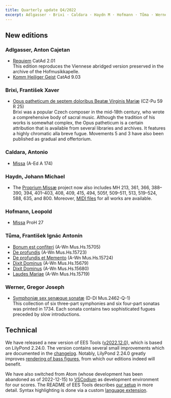 ```yaml
---
title: Quarterly update Q4/2022
excerpt: Adlgasser · Brixi · Caldara · Haydn M · Hofmann · Tůma · Werner · EES Tools v2022.12.0
---
```


## New editions

### Adlgasser, Anton Cajetan

- [Requiem](/scores/anton-cajetan-adlgasser/#work-awv-2-01) CatAd 2.01<br/>
  This edition reproduces the Viennese abridged version preserved in the archive of the Hofmusikkapelle.
- [Komm Heiliger Geist](/scores/anton-cajetan-adlgasser/#work-awv-9-03) CatAd 9.03<br/>


### Brixi, František Xaver

- [Opus patheticum de septem doloribus Beatæ Virginis Mariæ](/scores/frantisek-xaver-brixi/#work-cz-pu-59-r-25) (CZ-Pu 59 R 25)<br/>
  Brixi was a popular Czech composer in the mid-18th century, who wrote a comprehensive body of sacral music. Although the tradition of his works is somewhat complex, the Opus patheticum is a certain attribution that is available from several libraries and archives. It features a highly chromatic alla breve fugue. Movements 5 and 3 have also been published as gradual and offertorium.


### Caldara, Antonio

- [Missa](/scores/antonio-caldara/#work-a-ed-a-174) (A-Ed A 174)


### Haydn, Johann Michael

- The [Proprium Missæ](/projects/haydn-m-proprium-missae/) project now also includes MH 213, 361, 366, 388–390, 394, 401–403, 408, 409, 415, 494, 505f, 509–511, 513, 519–524, 588, 635, and 800. Moreover, [MIDI files](/assets/pdf/haydn-m-proprium-missae/midi_collection.zip) for all works are available.


### Hofmann, Leopold

- [Missa](/scores/leopold-hofmann/#work-proh-27) ProH 27


### Tůma, František Ignác Antonín

- [Bonum est confiteri](/scores/frantisek-ignac-antonin-tuma/#work-a-wn-mus-hs-15705) (A-Wn Mus.Hs.15705)
- [De profundis](/scores/frantisek-ignac-antonin-tuma/#work-a-wn-mus-hs-15723) (A-Wn Mus.Hs.15723)
- [De profundis et Memento](/scores/frantisek-ignac-antonin-tuma/#work-a-wn-mus-hs-15724) (A-Wn Mus.Hs.15724)
- [Dixit Dominus](/scores/frantisek-ignac-antonin-tuma/#work-a-wn-mus-hs-15679) (A-Wn Mus.Hs.15679)
- [Dixit Dominus](/scores/frantisek-ignac-antonin-tuma/#work-a-wn-mus-hs-15680) (A-Wn Mus.Hs.15680)
- [Laudes Mariae](/scores/frantisek-ignac-antonin-tuma/#work-a-wn-mus-hs-15719) (A-Wn Mus.Hs.15719)


### Werner, Gregor Joseph

- [Symphoniæ sex senæque sonatæ](/scores/gregor-joseph-werner/#work-d-dl-mus-2462-q-1) (D-Dl Mus.2462-Q-1)  <br/>
  This collection of six three-part symphonies and six four-part sonatas was printed in 1734. Each sonata contains two sophisticated fugues preceded by slow introductions.


## Technical

We have released a new version of EES Tools ([v2022.12.0](https://github.com/edition-esser-skala/ees-tools/releases/tag/v2022.12.0)), which is based on LilyPond 2.24.0. The version contains several small improvements which are documented in the [changelog](https://github.com/edition-esser-skala/ees-tools/blob/v2022.12.0/CHANGELOG.md). Notably, LilyPond 2.24.0 greatly improves [rendering of bass figures](http://lilypond.org/doc/v2.24/Documentation/changes/index.html#chord-notation-improvements), from which our editions indeed will benefit.

We have also switched from Atom (whose development has been abandoned as of 2022-12-15) to [VSCodium](https://vscodium.com) as development environment for our scores. The README of EES Tools describes [our setup](https://github.com/edition-esser-skala/ees-tools#-using-a-manual-installation) in more detail. Syntax highlighting is done via a custom [language extension](https://github.com/skafdasschaf/vscode-lilypond-language).
